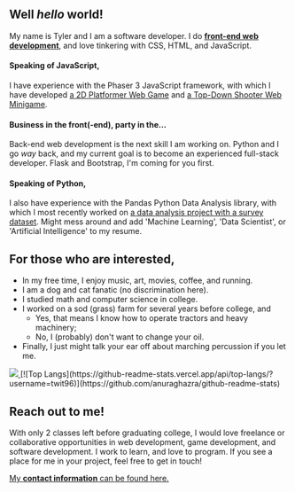 <!--
**twit96/twit96** is a ✨ _special_ ✨ repository because its `README.md` (this file) appears on your GitHub profile.

Here are some ideas to get you started:

- 🔭 I’m currently working on ...
- 🌱 I’m currently learning ...
- 👯 I’m looking to collaborate on ...
- 🤔 I’m looking for help with ...
- 💬 Ask me about ...
- 📫 How to reach me: ...
- 😄 Pronouns: ...
- ⚡ Fun fact: ...
-->

## Well <i>hello</i> world!
My name is Tyler and I am a software developer. I do 
<a href="https://twit96.github.io/"><b>front-end web development</b></a>, 
and love tinkering with CSS, HTML, and JavaScript.

#### Speaking of JavaScript,
I have experience with the Phaser 3 JavaScript framework, with which I have developed 
<a href="https://github.com/twit96/PharaohsPhury_Phaser3">a 2D Platformer Web Game</a> 
and 
<a href="https://github.com/twit96/TankFighter_Phaser3">a Top-Down Shooter Web Minigame</a>.

#### Business in the front(-end), party in the...
Back-end web development is the next skill I am working on. Python and I go <i>way</i> back, and my current goal is to become an experienced full-stack developer. Flask and Bootstrap, I'm coming for you first. 

#### Speaking of Python,
I also have experience with the Pandas Python Data Analysis library, with which I most recently worked on 
<a href="https://twit96.github.io/portfolio/star-wars-survey/">a data analysis project with a survey dataset</a>.
Might mess around and add 'Machine Learning', 'Data Scientist', or 'Artificial Intelligence' to my resume.

## For those who are interested,

- In my free time, I enjoy music, art, movies, coffee, and running.
- I am a dog and cat fanatic (no discrimination here).
- I studied math and computer science in college.
- I worked on a sod (grass) farm for several years before college, and
  - Yes, that means I know how to operate tractors and heavy machinery;
  - No, I (probably) don't want to change your oil.
- Finally, I just might talk your ear off about marching percussion if you let me.

<a href="https://github.com/anuraghazra/github-readme-stats"> 
 <img src="https://github-readme-stats.vercel.app/api?username=twit96&&show_icons=true"/>
</a>
[![Top Langs](https://github-readme-stats.vercel.app/api/top-langs/?username=twit96)](https://github.com/anuraghazra/github-readme-stats)

## Reach out to me!
With only 2 classes left before graduating college, I would love freelance or collaborative opportunities in web development, game development, and software development. I work to learn, and love to program. If you see a place for me in your project, feel free to get in touch! 

<a href="https://twit96.github.io/contact/">My <b>contact information</b> can be found here.</a>

